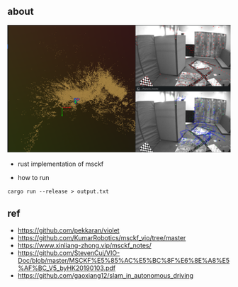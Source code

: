 ## about 

![img](./assets/demo.png)

- rust implementation of msckf 

- how to run 
```
cargo run --release > output.txt 
```

## ref 

- https://github.com/pekkaran/violet
- https://github.com/KumarRobotics/msckf_vio/tree/master
- https://www.xinliang-zhong.vip/msckf_notes/
- https://github.com/StevenCui/VIO-Doc/blob/master/MSCKF%E5%85%AC%E5%BC%8F%E6%8E%A8%E5%AF%BC_V5_byHK20190103.pdf
- https://github.com/gaoxiang12/slam_in_autonomous_driving